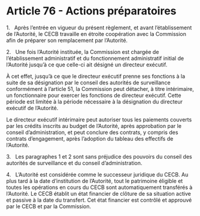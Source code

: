# Article 76 - Actions préparatoires


1.   Après l’entrée en vigueur du présent règlement, et avant l’établissement de l’Autorité, le CECB travaille en étroite coopération avec la Commission afin de préparer son remplacement par l’Autorité.

2.   Une fois l’Autorité instituée, la Commission est chargée de l’établissement administratif et du fonctionnement administratif initial de l’Autorité jusqu’à ce que celle-ci ait désigné un directeur exécutif.

À cet effet, jusqu’à ce que le directeur exécutif prenne ses fonctions à la suite de sa désignation par le conseil des autorités de surveillance conformément à l’article 51, la Commission peut détacher, à titre intérimaire, un fonctionnaire pour exercer les fonctions de directeur exécutif. Cette période est limitée à la période nécessaire à la désignation du directeur exécutif de l’Autorité.

Le directeur exécutif intérimaire peut autoriser tous les paiements couverts par les crédits inscrits au budget de l’Autorité, après approbation par le conseil d’administration, et peut conclure des contrats, y compris des contrats d’engagement, après l’adoption du tableau des effectifs de l’Autorité.

3.   Les paragraphes 1 et 2 sont sans préjudice des pouvoirs du conseil des autorités de surveillance et du conseil d’administration.

4.   L’Autorité est considérée comme le successeur juridique du CECB. Au plus tard à la date d’institution de l’Autorité, tout le patrimoine éligible et toutes les opérations en cours du CECB sont automatiquement transférés à l’Autorité. Le CECB établit un état financier de clôture de sa situation active et passive à la date du transfert. Cet état financier est contrôlé et approuvé par le CECB et par la Commission.
